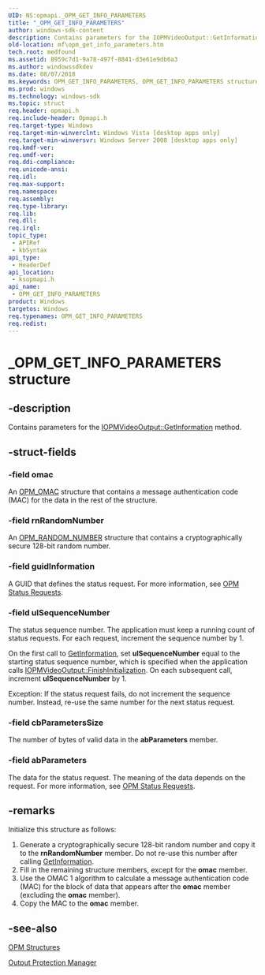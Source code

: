 ```yaml
---
UID: NS:opmapi._OPM_GET_INFO_PARAMETERS
title: "_OPM_GET_INFO_PARAMETERS"
author: windows-sdk-content
description: Contains parameters for the IOPMVideoOutput::GetInformation method.
old-location: mf\opm_get_info_parameters.htm
tech.root: medfound
ms.assetid: 8959c7d1-9a78-497f-8841-d3e61e9db6a3
ms.author: windowssdkdev
ms.date: 08/07/2018
ms.keywords: OPM_GET_INFO_PARAMETERS, OPM_GET_INFO_PARAMETERS structure [Media Foundation], _OPM_GET_INFO_PARAMETERS, ksopmapi/OPM_GET_INFO_PARAMETERS, mf.opm_get_info_parameters
ms.prod: windows
ms.technology: windows-sdk
ms.topic: struct
req.header: opmapi.h
req.include-header: Opmapi.h
req.target-type: Windows
req.target-min-winverclnt: Windows Vista [desktop apps only]
req.target-min-winversvr: Windows Server 2008 [desktop apps only]
req.kmdf-ver: 
req.umdf-ver: 
req.ddi-compliance: 
req.unicode-ansi: 
req.idl: 
req.max-support: 
req.namespace: 
req.assembly: 
req.type-library: 
req.lib: 
req.dll: 
req.irql: 
topic_type:
 - APIRef
 - kbSyntax
api_type:
 - HeaderDef
api_location:
 - ksopmapi.h
api_name:
 - OPM_GET_INFO_PARAMETERS
product: Windows
targetos: Windows
req.typenames: OPM_GET_INFO_PARAMETERS
req.redist: 
---
```


# _OPM_GET_INFO_PARAMETERS structure


## -description


Contains parameters for the <a href="https://msdn.microsoft.com/47d724eb-07e9-4659-886a-4b492fbb2415">IOPMVideoOutput::GetInformation</a> method.


## -struct-fields




### -field omac

An <a href="https://msdn.microsoft.com/6ff37a2a-9e63-4097-8ee6-bcc4bd580ab8">OPM_OMAC</a> structure that contains a message authentication code (MAC) for the data in the rest of the structure.


### -field rnRandomNumber

An <a href="https://msdn.microsoft.com/d3a5be4b-39d1-43da-b87e-ab4dd7815262">OPM_RANDOM_NUMBER</a> structure that contains a cryptographically secure 128-bit random number.


### -field guidInformation

A GUID that defines the status request. For more information, see <a href="https://msdn.microsoft.com/428d08c6-e9f0-49fb-9ef9-d0f95416669d">OPM Status Requests</a>.


### -field ulSequenceNumber

The status sequence number. The application must keep a running count of status requests. For each request, increment the sequence number by 1.

On the first call to <a href="https://msdn.microsoft.com/47d724eb-07e9-4659-886a-4b492fbb2415">GetInformation</a>, set <b>ulSequenceNumber</b> equal to the starting status sequence number, which is specified when the application calls <a href="https://msdn.microsoft.com/eeedeb4b-753f-4efb-b8ef-732cce116b42">IOPMVideoOutput::FinishInitialization</a>. On each subsequent call, increment <b>ulSequenceNumber</b> by 1.

Exception: If the status request fails, do not increment the sequence number. Instead, re-use the same number for the next status request.


### -field cbParametersSize

The number of bytes of valid data in the <b>abParameters</b> member.


### -field abParameters

The data for the status request. The meaning of the data depends on the request. For more information, see <a href="https://msdn.microsoft.com/428d08c6-e9f0-49fb-9ef9-d0f95416669d">OPM Status Requests</a>.


## -remarks



Initialize this structure as follows:

<ol>
<li>Generate a cryptographically secure 128-bit random number and copy it to the <b>rnRandomNumber</b> member. Do not re-use this number after calling <a href="https://msdn.microsoft.com/47d724eb-07e9-4659-886a-4b492fbb2415">GetInformation</a>.</li>
<li>Fill in the remaining structure members, except for the <b>omac</b> member.</li>
<li>Use the OMAC 1 algorithm to calculate a message authentication code (MAC) for the block of data that appears after the <b>omac</b> member (excluding the <b>omac</b> member).</li>
<li>Copy the MAC to the <b>omac</b> member.</li>
</ol>



## -see-also




<a href="https://msdn.microsoft.com/676a60ca-393e-4b5d-89d3-50cf4b771492">OPM Structures</a>



<a href="https://msdn.microsoft.com/daae615b-37c4-4044-91c6-693357e0016a">Output Protection Manager</a>
 

 

